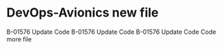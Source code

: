 # DevOps-Avionics new file
B-01576 Update Code
B-01576 Update Code
B-01576 Update Code
Code
more
file

